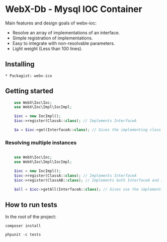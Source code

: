 # WebX-Db - Mysql IOC Container
Main features and design goals of webx-ioc:
* Resolve an array of implementations of an interface.
* Simple registration of implementations.
* Easy to integrate with non-resolvable parameters.
* Light weight (Less than 100 lines).

## Installing
    * Packagist: webx-ico

## Getting started
```php
    use WebX\Ioc\Ioc;
    use WebX\Ioc\Impl\IocImpl;

    $ioc = new IocImpl();
    $ioc->register(ClassA::class); // Implements InterfaceA

    $a = $ioc->get(InterfaceA::class); // Gives the implementing class (classA) of InterfaceA


```
### Resolving multiple instances
```php

    use WebX\Ioc\Ioc;
    use WebX\Ioc\Impl\IocImpl;

    $ioc = new IocImpl();
    $ioc->register(ClassA::class); // Implements InterfaceA
    $ioc->register(ClassAB::class); // Implements both InterfaceA and InterfaceB

    $all = $ioc->getAll(InterfaceA::class); // Gives use the implementing classes ([classA,classB]) of InterfaceA

```

## How to run tests
In the root of the project:

  `composer install`

  `phpunit -c tests`
